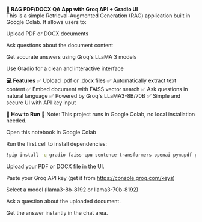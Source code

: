 **📄 RAG PDF/DOCX QA App with Groq API + Gradio UI**
<br>
This is a simple Retrieval-Augmented Generation (RAG) application built in Google Colab. It allows users to:

Upload PDF or DOCX documents

Ask questions about the document content

Get accurate answers using Groq's LLaMA 3 models

Use Gradio for a clean and interactive interface

**💻 Features**
✅ Upload .pdf or .docx files
✅ Automatically extract text content
✅ Embed document with FAISS vector search
✅ Ask questions in natural language
✅ Powered by Groq's LLaMA3-8B/70B
✅ Simple and secure UI with API key input

**🚀 How to Run**
🧠 Note: This project runs in Google Colab, no local installation needed.

Open this notebook in Google Colab

Run the first cell to install dependencies:
```bash
!pip install -q gradio faiss-cpu sentence-transformers openai pymupdf python-docx
```

Upload your PDF or DOCX file in the UI.

Paste your Groq API key (get it from https://console.groq.com/keys)

Select a model (llama3-8b-8192 or llama3-70b-8192)

Ask a question about the uploaded document.

Get the answer instantly in the chat area.

